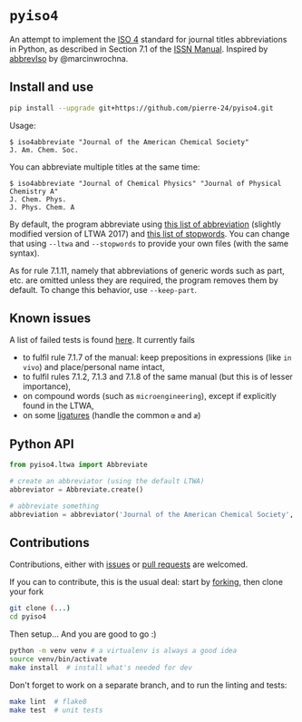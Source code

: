 # `pyiso4`

An attempt to implement the [ISO 4](https://en.wikipedia.org/wiki/ISO_4) standard for journal titles abbreviations in Python,
as described in Section 7.1 of the [ISSN Manual](https://www.issn.org/understanding-the-issn/assignment-rules/issn-manual/).
Inspired by [abbrevIso](https://github.com/marcinwrochna/abbrevIso) by @marcinwrochna.


## Install and use

```bash
pip install --upgrade git+https://github.com/pierre-24/pyiso4.git
```

Usage:

```text
$ iso4abbreviate "Journal of the American Chemical Society"
J. Am. Chem. Soc.
```

You can abbreviate multiple titles at the same time:

```text
$ iso4abbreviate "Journal of Chemical Physics" "Journal of Physical Chemistry A"
J. Chem. Phys.
J. Phys. Chem. A
```

By default, the program abbreviate using [this list of abbreviation](pyiso4/LTWA_20170914-modified.csv) (slightly modified version of LTWA 2017)
and [this list of stopwords](pyiso4/stopwords.txt).
You can change that using ``--ltwa`` and ``--stopwords`` to provide your own files (with the same syntax).

As for rule 7.1.11, namely that abbreviations of generic words such as part, etc. are omitted unless they are required,
the program removes them by default.
To change this behavior, use `--keep-part`.

## Known issues

A list of failed tests is found [here](tests/failed_tests.tsv).
It currently fails

+ to fulfil rule 7.1.7 of the manual: keep prepositions in expressions (like ``in vivo``) and place/personal name intact,
+ to fulfil rules 7.1.2, 7.1.3 and 7.1.8 of the same manual (but this is of lesser importance),
+ on compound words (such as ``microengineering``), except if explicitly found in the LTWA,
+ on some [ligatures](https://en.wikipedia.org/wiki/Ligature_(writing)#Ligatures_in_Unicode_(Latin_alphabets)) (handle the common `œ` and `æ`)


## Python API

````python
from pyiso4.ltwa import Abbreviate

# create an abbreviator (using the default LTWA)
abbreviator = Abbreviate.create()

# abbreviate something
abbreviation = abbreviator('Journal of the American Chemical Society', remove_part=True)
````

## Contributions

Contributions, either with [issues](https://github.com/pierre-24/pyiso4/issues) or [pull requests](https://github.com/pierre-24/pyiso4/pulls) are welcomed.

If you can to contribute, this is the usual deal: 
start by [forking](https://guides.github.com/activities/forking/), then clone your fork

```bash
git clone (...)
cd pyiso4
```

Then setup... And you are good to go :)

```bash
python -m venv venv # a virtualenv is always a good idea
source venv/bin/activate
make install  # install what's needed for dev
```

Don't forget to work on a separate branch, and to run the linting and tests:

```bash
make lint  # flake8
make test  # unit tests
```